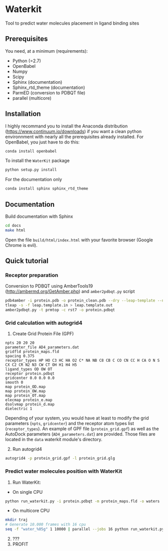 # Waterkit
Tool to predict water molecules placement in ligand binding sites

## Prerequisites

You need, at a minimum (requirements):
* Python (=2.7)
* OpenBabel
* Numpy 
* Scipy
* Sphinx (documentation)
* Sphinx_rtd_theme (documentation)
* ParmED (conversion to PDBQT file)
* parallel (multicore)

## Installation

I highly recommand you to install the Anaconda distribution (https://www.continuum.io/downloads) if you want a clean python environnment with nearly all the prerequisites already installed. For OpenBabel, you just have to do this:
```bash
conda install openbabel
```

To install the `WaterKit` package
```bash
python setup.py install
```

For the documentation only
```bash
conda install sphinx sphinx_rtd_theme
```

## Documentation

Build documentation with Sphinx
```bash
cd docs
make html
```

Open the file ```build/html/index.html``` with your favorite browser (Google Chrome is evil).

## Quick tutorial

### Receptor preparation
Conversion to PDBQT using AmberTools19 (http://ambermd.org/GetAmber.php) and `amber2pdbqt.py` script
```bash
pdb4amber -i protein.pdb -o protein_clean.pdb --dry --leap-template --nohyd
tleap -s -f leap.template.in > leap.template.out
amber2pdbqt.py -t prmtop -c rst7 -o protein.pdbqt
```

### Grid calculation with autogrid4
1. Create Grid Protein File (GPF)
```
npts 20 20 20
parameter_file AD4_parameters.dat
gridfld protein_maps.fld
spacing 0.375
receptor_types HP HO C3 HC HA O2 C* NA NB C8 CB C CO CN CC H CA O N S CX C2 CR N2 N3 CW CT OH H1 H4 H5
ligand_types OD OW OT
receptor protein.pdbqt
gridcenter 0.0 0.0 0.0
smooth 0
map protein_OD.map
map protein_OW.map
map protein_OT.map
elecmap protein_e.map
dsolvmap protein_d.map
dielectric 1
```

Depending of your system, you would have at least to modify the grid parameters (```npts```, ```gridcenter```) and the receptor atom types list (```receptor_types```). An example of GPF file (```protein_grid.gpf```) as well as the AutoDock parameters (```AD4_parameters.dat```) are provided. Those files are located in the ```data``` waterkit module's directory.

2. Run autogrid4
```bash
autogrid4 -p protein_grid.gpf -l protein_grid.glg
```

### Predict water molecules position with WaterKit

1. Run WaterKit:

* On single CPU
```bash
python run_waterkit.py -i protein.pdbqt -m protein_maps.fld -o waters
```

* On multicore CPU
```bash
mkdir traj
# Generate 10.000 frames with 16 cpu
seq -f "water_%05g" 1 10000 | parallel --jobs 16 python run_waterkit.py -i protein.pdbqt -m protein_maps.fld -o traj/{}
```

2. ???
3. PROFIT
